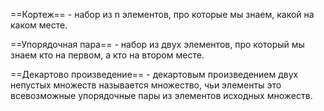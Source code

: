 ==Кортеж== - набор из n элементов, про которые мы знаем, какой на каком месте.

==Упорядочная пара== - набор из двух элементов, про который мы знаем кто на первом, а кто на втором месте.

==Декартово произведение== - декартовым произведением двух непустых множеств называется множество, чьи элементы это всевозможные упорядочные пары из элементов исходных множеств.